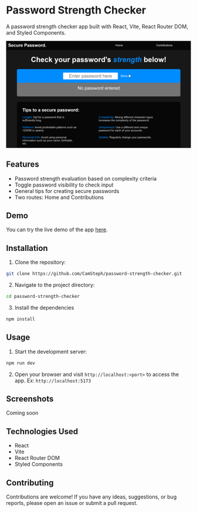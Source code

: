 # Password Strength Checker

A password strength checker app built with React, Vite, React Router DOM, and Styled Components.

![Password Strength Checker](./app-screenshot.png)

## Features

- Password strength evaluation based on complexity criteria
- Toggle password visibility to check input
- General tips for creating secure passwords
- Two routes: Home and Contributions

## Demo

You can try the live demo of the app [here](https://example.com).

## Installation

1. Clone the repository:

```bash
git clone https://github.com/CamSteph/password-strength-checker.git
```

2. Navigate to the project directory:

```bash
cd password-strength-checker
```

3. Install the dependencies

```bash
npm install
```

## Usage

1. Start the development server:
```bash
npm run dev
```

2. Open your browser and visit `http://localhost:<port>` to access the app. Ex: `http://localhost:5173`

## Screenshots

Coming soon

## Technologies Used

- React
- Vite
- React Router DOM
- Styled Components

## Contributing

Contributions are welcome! If you have any ideas, suggestions, or bug reports, please open an issue or submit a pull request.
